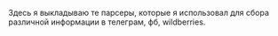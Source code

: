Здесь я выкладываю те парсеры, которые я использовал для сбора различной информации в телеграм, фб, wildberries. 
